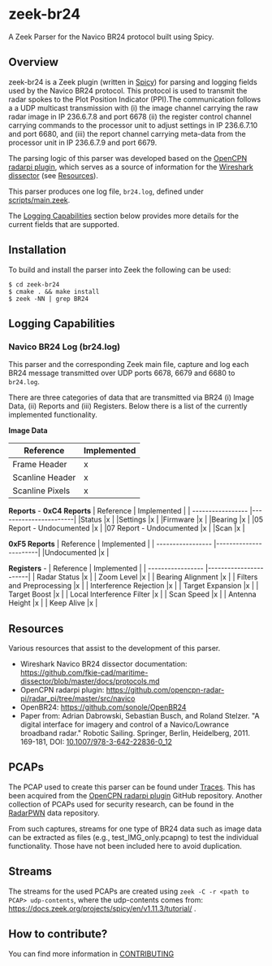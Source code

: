 # zeek-br24
A Zeek Parser for the Navico BR24 protocol built using Spicy. 

## Overview

zeek-br24 is a Zeek plugin (written in [Spicy](https://docs.zeek.org/projects/spicy/en/latest/)) for parsing and logging fields used by the Navico BR24 protocol. This protocol is used to transmit the radar spokes to the Plot Position Indicator (PPI).The communication follows a a UDP multicast transmission with (i) the image channel carrying the raw radar image in IP 236.6.7.8 and port 6678 (ii) the register control channel carrying commands to the processor unit to adjust settings in IP 236.6.7.10 and port 6680, and (iii) the report channel carrying meta-data from the processor unit in IP 236.6.7.9 and port 6679.

The parsing logic of this parser was developed based on the [OpenCPN radarpi plugin](https://github.com/opencpn-radar-pi/radar_pi/tree/master/src/navico), which serves as a source of information for the [Wireshark dissector](README.md) (see [Resources](#resources)).

This parser produces one log file, `br24.log`, defined under [scripts/main.zeek](./scripts/main.zeek).

The [Logging Capabilities](#logging-capabilities) section below provides more details for the current fields that are supported.

## Installation

To build and install the parser into Zeek the following can be used:

```
$ cd zeek-br24
$ cmake . && make install
$ zeek -NN | grep BR24
```

## Logging Capabilities

### Navico BR24 Log (br24.log)

This parser and the corresponding Zeek main file, capture and log each BR24 message transmitted over UDP ports 6678, 6679 and 6680 to `br24.log`.

There are three categories of data that are transmitted via BR24 (i) Image Data, (ii) Reports and (iii) Registers. Below there is a list of the currently implemented functionality.


**Image Data**

| Reference         | Implemented           |
| ----------------- |-----------------------|
|Frame Header       |x                      |
|Scanline Header    |x                      |
|Scanline Pixels    |x                      |

**Reports** -
**0xC4 Reports**
| Reference         | Implemented           |
| ----------------- |-----------------------|
|Status             |x                      |
|Settings           |x                      |
|Firmware           |x                      |
|Bearing            |x                      |
|05 Report - Undocumented            |x     |
|07 Report - Undocumented            |x     |
|Scan               |x                      |

**0xF5 Reports**
| Reference         | Implemented           |
| ----------------- |-----------------------|
|Undocumented       |x                      |


**Registers** -
| Reference         | Implemented           |
| ----------------- |-----------------------|
| Radar Status      |x                      |
| Zoom Level        |x                      |
| Bearing Alignment |x                      |
| Filters and Preprocessing        |x       |
| Interference Rejection        |x          |
| Target Expansion        |x                |
| Target Boost            |x                |
| Local Interference Filter            |x   |
| Scan Speed        |x                      |
| Antenna Height    |x                      |
| Keep Alive        |x                      |

## Resources

Various resources that assist to the development of this parser.

* Wireshark Navico BR24 dissector documentation: https://github.com/fkie-cad/maritime-dissector/blob/master/docs/protocols.md 
* OpenCPN radarpi plugin: https://github.com/opencpn-radar-pi/radar_pi/tree/master/src/navico
* OpenBR24: https://github.com/sonole/OpenBR24
* Paper from: Adrian Dabrowski, Sebastian Busch, and Roland Stelzer. "A digital interface for imagery and control of a Navico/Lowrance broadband radar." Robotic Sailing. Springer, Berlin, Heidelberg, 2011. 169-181, DOI: [10.1007/978-3-642-22836-0_12](https://www.researchgate.net/publication/226363952_A_Digital_Interface_for_Imagery_and_Control_of_a_NavicoLowrance_Broadband_Radar)


## PCAPs

The PCAP used to create this parser can be found under [Traces](./testing/Traces/). This has been acquired from the [OpenCPN radarpi plugin](https://github.com/opencpn-radar-pi/radar_pi/tree/master/example) GitHub repository. Another collection of PCAPs used for security research, can be found in the [RadarPWN](https://doi.org/10.5281/zenodo.7188636) data repository.

From such captures, streams for one type of BR24 data such as image data can be extracted as files (e.g., test_IMG_only.pcapng) to test the individual functionality. Those have not been included here to avoid duplication.

## Streams

The streams for the used PCAPs are created using ``zeek -C -r <path to PCAP> udp-contents``, where the udp-contents comes from: https://docs.zeek.org/projects/spicy/en/v1.11.3/tutorial/ .

## How to contribute?

You can find more information in [CONTRIBUTING](./CONTRIBUTING.md)
